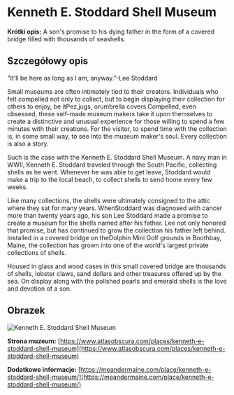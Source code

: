 # Kenneth E. Stoddard Shell Museum

**Krótki opis:**
A son's promise to his dying father in the form of a covered bridge filled with thousands of seashells.

## Szczegółowy opis

"It’ll be here as long as I am, anyway.”-Lee Stoddard

Small museums are often intimately tied to their creators. Individuals who felt compelled not only to collect, but to begin displaying their collection for others to enjoy, be itPez,jugs, orumbrella covers.Compelled, even obsessed, these self-made museum makers take it upon themselves to create a distinctive and unusual experience for those willing to spend a few minutes with their creations. For the visitor, to spend time with the collection is, in some small way, to see into the museum maker's soul. Every collection is also a story.

Such is the case with the Kenneth E. Stoddard Shell Museum. A navy man in WWII, Kenneth E. Stoddard traveled through the South Pacific, collecting shells as he went. Whenever he was able to get leave, Stoddard would make a trip to the local beach, to collect shells to send home every few weeks.

Like many collections, the shells were ultimately consigned to the attic where they sat for many years. WhenStoddard was diagnosed with cancer more than twenty years ago, his son Lee Stoddard made a promise to create a museum for the shells named after his father. Lee not only honored that promise, but has continued to grow the collection his father left behind. Installed in a covered bridge on theDolphin Mini Golf grounds in Boothbay, Maine, the collection has grown into one of the world's largest private collections of shells.

Housed in glass and wood cases in this small covered bridge are thousands of shells, lobster claws, sand dollars and other treasures offered up by the sea. On display along with the polished pearls and emerald shells is the love and devotion of a son.

## Obrazek

![Kenneth E. Stoddard Shell Museum](http://tomdills.com/blog/wp-content/uploads/2021/11/DSF1818.jpg)

**Strona muzeum:** [https://www.atlasobscura.com/places/kenneth-e-stoddard-shell-museum](https://www.atlasobscura.com/places/kenneth-e-stoddard-shell-museum)

**Dodatkowe informacje:** [https://meandermaine.com/place/kenneth-e-stoddard-shell-museum/](https://meandermaine.com/place/kenneth-e-stoddard-shell-museum/)

